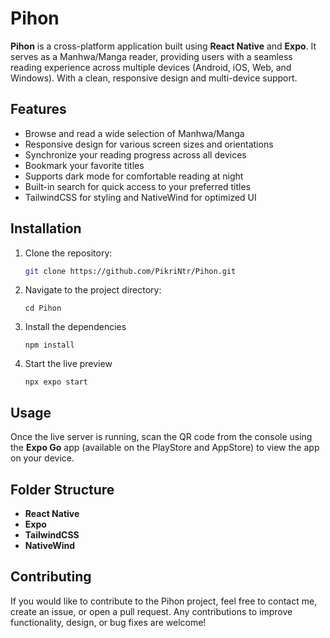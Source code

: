 # Pihon

**Pihon** is a cross-platform application built using **React Native** and **Expo**. It serves as a Manhwa/Manga reader, providing users with a seamless reading experience across multiple devices (Android, iOS, Web, and Windows). With a clean, responsive design and multi-device support.

## Features

- Browse and read a wide selection of Manhwa/Manga
- Responsive design for various screen sizes and orientations
- Synchronize your reading progress across all devices
- Bookmark your favorite titles
- Supports dark mode for comfortable reading at night
- Built-in search for quick access to your preferred titles
- TailwindCSS for styling and NativeWind for optimized UI

## Installation

1. Clone the repository:
   ```bash
   git clone https://github.com/PikriNtr/Pihon.git
   ```

2. Navigate to the project directory:
   ```
   cd Pihon
   ```

3. Install the dependencies
   ```
   npm install
   ```

4. Start the live preview
   ```
   npx expo start
   ```

## Usage

Once the live server is running, scan the QR code from the console using the **Expo Go** app (available on the PlayStore and AppStore) to view the app on your device.

## Folder Structure

- **React Native**
- **Expo**
- **TailwindCSS**
- **NativeWind**

## Contributing

If you would like to contribute to the Pihon project, feel free to contact me, create an issue, or open a pull request. Any contributions to improve functionality, design, or bug fixes are welcome!


